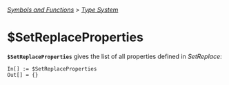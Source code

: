 ###### [Symbols and Functions](/README.md#symbols-and-functions) > [Type System](README.md)

# $SetReplaceProperties

**`$SetReplaceProperties`** gives the list of all properties defined in *SetReplace*:

```wl
In[] := $SetReplaceProperties
Out[] = {}
```
